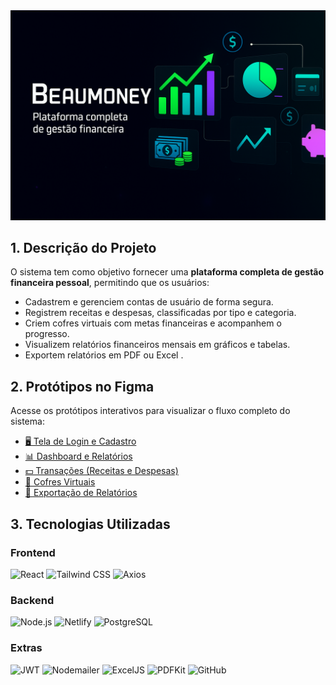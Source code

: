 
<img src="./BeauMoney.png" width="600px" >

## 1. Descrição do Projeto
O sistema tem como objetivo fornecer uma **plataforma completa de gestão financeira pessoal**, permitindo que os usuários:

- Cadastrem e gerenciem contas de usuário de forma segura.  
- Registrem receitas e despesas, classificadas por tipo e categoria.  
- Criem cofres virtuais com metas financeiras e acompanhem o progresso.  
- Visualizem relatórios financeiros mensais em gráficos e tabelas.  
- Exportem relatórios em PDF ou Excel .  


## 2. Protótipos no Figma
Acesse os protótipos interativos para visualizar o fluxo completo do sistema:

- [🖥 Tela de Login e Cadastro](https://www.figma.com/design/rysLklzzhbRfqDpdR32Ook/BeauMoney?node-id=5-118&t=ZTjS6GvGGGzxTfYL-0)  
- [📊 Dashboard e Relatórios](https://www.figma.com/design/rysLklzzhbRfqDpdR32Ook/BeauMoney?node-id=5-118&t=ZTjS6GvGGGzxTfYL-0)  
- [💵 Transações (Receitas e Despesas)](https://www.figma.com/design/rysLklzzhbRfqDpdR32Ook/BeauMoney?node-id=5-119&t=ZTjS6GvGGGzxTfYL-0)  
- [🏦 Cofres Virtuais](https://www.figma.com/design/rysLklzzhbRfqDpdR32Ook/BeauMoney?node-id=5-176&t=ZTjS6GvGGGzxTfYL-0)  
- [📄 Exportação de Relatórios](https://www.figma.com/design/rysLklzzhbRfqDpdR32Ook/BeauMoney?node-id=30-652&t=ZTjS6GvGGGzxTfYL-0)  

## 3. Tecnologias Utilizadas

### Frontend
![React](https://img.shields.io/badge/React-20232A?style=for-the-badge&logo=react&logoColor=61DAFB)
![Tailwind CSS](https://img.shields.io/badge/Tailwind_CSS-38B2AC?style=for-the-badge&logo=tailwind-css&logoColor=white)
![Axios](https://img.shields.io/badge/Axios-5A29E4?style=for-the-badge&logo=axios&logoColor=white)

### Backend
![Node.js](https://img.shields.io/badge/Node.js-339933?style=for-the-badge&logo=node.js&logoColor=white)
![Netlify](https://img.shields.io/badge/Netlify-00C7B7?style=for-the-badge&logo=netlify&logoColor=white)
![PostgreSQL](https://img.shields.io/badge/PostgreSQL-4169E1?style=for-the-badge&logo=postgresql&logoColor=white)


### Extras
![JWT](https://img.shields.io/badge/JWT-000000?style=for-the-badge&logo=json-web-tokens&logoColor=white)
![Nodemailer](https://img.shields.io/badge/Nodemailer-DD3A00?style=for-the-badge&logo=nodemailer&logoColor=white)
![ExcelJS](https://img.shields.io/badge/ExcelJS-207245?style=for-the-badge&logo=excel&logoColor=white)
![PDFKit](https://img.shields.io/badge/PDFKit-FF6600?style=for-the-badge&logo=adobe&logoColor=white)
![GitHub](https://img.shields.io/badge/GitHub-181717?style=for-the-badge&logo=github&logoColor=white)

